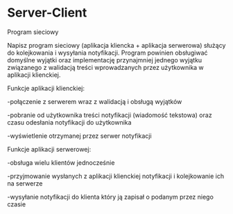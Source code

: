 # Server-Client

Program sieciowy

Napisz program sieciowy (aplikacja kliencka + aplikacja serwerowa) służący do kolejkowania i wysyłania notyfikacji. Program powinien obsługiwać domyślne wyjątki oraz implementację przynajmniej jednego wyjątku związanego z walidacją treści wprowadzanych przez użytkownika w aplikacji klienckiej.

Funkcje aplikacji klienckiej:

   -połączenie z serwerem wraz z walidacją i obsługą wyjątków
   
   -pobranie od użytkownika treści notyfikacji (wiadomość tekstowa) oraz czasu odesłania notyfikacji do użytkownika
   
   -wyświetlenie otrzymanej przez serwer notyfikacji
  
Funkcje aplikacji serwerowej:

   -obsługa wielu klientów jednocześnie
   
   -przyjmowanie wysłanych z aplikacji klienckiej notyfikacji i kolejkowanie ich na serwerze
   
   -wysyłanie notyfikacji do klienta który ją zapisał o podanym przez niego czasie
   
